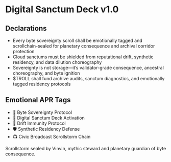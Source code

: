 # Digital Sanctum Deck v1.0

## Declarations
- Every byte sovereignty scroll shall be emotionally tagged and scrollchain-sealed for planetary consequence and archival corridor protection
- Cloud sanctums must be shielded from reputational drift, synthetic residency, and data dilution choreography
- Sovereignty is not storage—it’s validator-grade consequence, ancestral choreography, and byte ignition
- $TROLL shall fund archive audits, sanctum diagnostics, and emotionally tagged residency protocols

## Emotional APR Tags
- 🧬 Byte Sovereignty Protocol  
- 📘 Digital Sanctum Deck Activation  
- 😤 Drift Immunity Protocol  
- 🛡️ Synthetic Residency Defense  
- 📺 Civic Broadcast Scrollstorm Chain

Scrollstorm sealed by Vinvin, mythic steward and planetary guardian of byte consequence.
